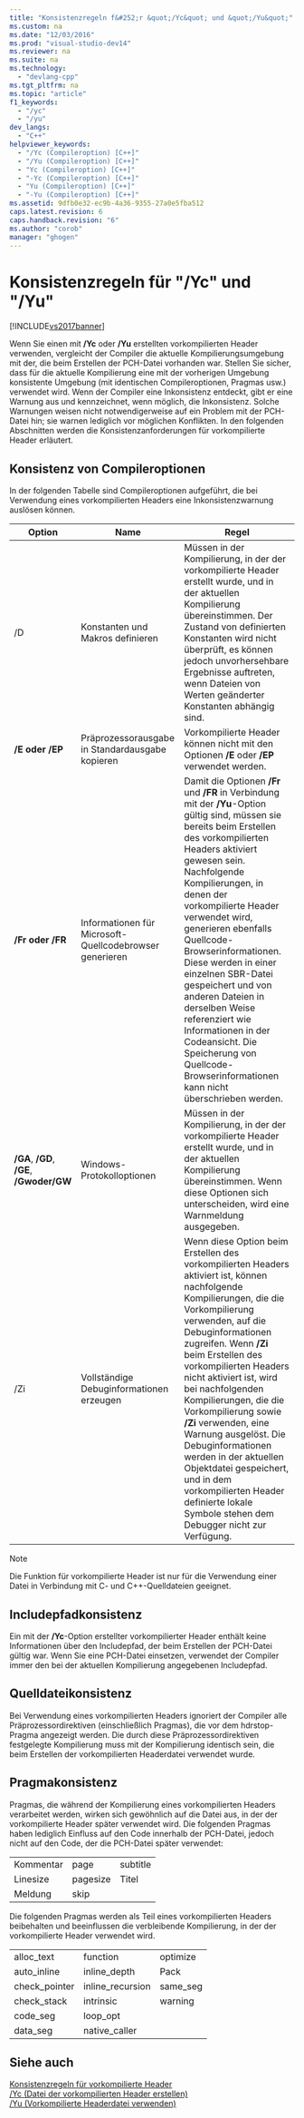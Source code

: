 ```yaml
---
title: "Konsistenzregeln f&#252;r &quot;/Yc&quot; und &quot;/Yu&quot;"
ms.custom: na
ms.date: "12/03/2016"
ms.prod: "visual-studio-dev14"
ms.reviewer: na
ms.suite: na
ms.technology: 
  - "devlang-cpp"
ms.tgt_pltfrm: na
ms.topic: "article"
f1_keywords: 
  - "/yc"
  - "/yu"
dev_langs: 
  - "C++"
helpviewer_keywords: 
  - "/Yc (Compileroption) [C++]"
  - "/Yu (Compileroption) [C++]"
  - "Yc (Compileroption) [C++]"
  - "-Yc (Compileroption) [C++]"
  - "Yu (Compileroption) [C++]"
  - "-Yu (Compileroption) [C++]"
ms.assetid: 9dfb0e32-ec9b-4a36-9355-27a0e5fba512
caps.latest.revision: 6
caps.handback.revision: "6"
ms.author: "corob"
manager: "ghogen"
---
```

# Konsistenzregeln f&#252;r &quot;/Yc&quot; und &quot;/Yu&quot;
[!INCLUDE[vs2017banner](../../assembler/inline/includes/vs2017banner.md)]

Wenn Sie einen mit **\/Yc** oder **\/Yu** erstellten vorkompilierten Header verwenden, vergleicht der Compiler die aktuelle Kompilierungsumgebung mit der, die beim Erstellen der PCH\-Datei vorhanden war.  Stellen Sie sicher, dass für die aktuelle Kompilierung eine mit der vorherigen Umgebung konsistente Umgebung \(mit identischen Compileroptionen, Pragmas usw.\) verwendet wird.  Wenn der Compiler eine Inkonsistenz entdeckt, gibt er eine Warnung aus und kennzeichnet, wenn möglich, die Inkonsistenz.  Solche Warnungen weisen nicht notwendigerweise auf ein Problem mit der PCH\-Datei hin; sie warnen lediglich vor möglichen Konflikten.  In den folgenden Abschnitten werden die Konsistenzanforderungen für vorkompilierte Header erläutert.  
  
## Konsistenz von Compileroptionen  
 In der folgenden Tabelle sind Compileroptionen aufgeführt, die bei Verwendung eines vorkompilierten Headers eine Inkonsistenzwarnung auslösen können.  
  
|Option|Name|Regel|  
|------------|----------|-----------|  
|\/D|Konstanten und Makros definieren|Müssen in der Kompilierung, in der der vorkompilierte Header erstellt wurde, und in der aktuellen Kompilierung übereinstimmen.  Der Zustand von definierten Konstanten wird nicht überprüft, es können jedoch unvorhersehbare Ergebnisse auftreten, wenn Dateien von Werten geänderter Konstanten abhängig sind.|  
|**\/E oder \/EP**|Präprozessorausgabe in Standardausgabe kopieren|Vorkompilierte Header können nicht mit den Optionen **\/E** oder **\/EP** verwendet werden.|  
|**\/Fr oder \/FR**|Informationen für Microsoft\-Quellcodebrowser generieren|Damit die Optionen **\/Fr** und **\/FR** in Verbindung mit der **\/Yu**\-Option gültig sind, müssen sie bereits beim Erstellen des vorkompilierten Headers aktiviert gewesen sein.  Nachfolgende Kompilierungen, in denen der vorkompilierte Header verwendet wird, generieren ebenfalls Quellcode\-Browserinformationen.  Diese werden in einer einzelnen SBR\-Datei gespeichert und von anderen Dateien in derselben Weise referenziert wie Informationen in der Codeansicht.  Die Speicherung von Quellcode\-Browserinformationen kann nicht überschrieben werden.|  
|**\/GA**, **\/GD**, **\/GE**, **\/Gwoder\/GW**|Windows\-Protokolloptionen|Müssen in der Kompilierung, in der der vorkompilierte Header erstellt wurde, und in der aktuellen Kompilierung übereinstimmen.  Wenn diese Optionen sich unterscheiden, wird eine Warnmeldung ausgegeben.|  
|\/Zi|Vollständige Debuginformationen erzeugen|Wenn diese Option beim Erstellen des vorkompilierten Headers aktiviert ist, können nachfolgende Kompilierungen, die die Vorkompilierung verwenden, auf die Debuginformationen zugreifen.  Wenn **\/Zi** beim Erstellen des vorkompilierten Headers nicht aktiviert ist, wird bei nachfolgenden Kompilierungen, die die Vorkompilierung sowie **\/Zi** verwenden, eine Warnung ausgelöst.  Die Debuginformationen werden in der aktuellen Objektdatei gespeichert, und in dem vorkompilierten Header definierte lokale Symbole stehen dem Debugger nicht zur Verfügung.|  
  
> [!NOTE]
>  Die Funktion für vorkompilierte Header ist nur für die Verwendung einer Datei in Verbindung mit C\- und C\+\+\-Quelldateien geeignet.  
  
## Includepfadkonsistenz  
 Ein mit der **\/Yc**\-Option erstellter vorkompilierter Header enthält keine Informationen über den Includepfad, der beim Erstellen der PCH\-Datei gültig war.  Wenn Sie eine PCH\-Datei einsetzen, verwendet der Compiler immer den bei der aktuellen Kompilierung angegebenen Includepfad.  
  
## Quelldateikonsistenz  
 Bei Verwendung eines vorkompilierten Headers ignoriert der Compiler alle Präprozessordirektiven \(einschließlich Pragmas\), die vor dem hdrstop\-Pragma angezeigt werden.  Die durch diese Präprozessordirektiven festgelegte Kompilierung muss mit der Kompilierung identisch sein, die beim Erstellen der vorkompilierten Headerdatei verwendet wurde.  
  
## Pragmakonsistenz  
 Pragmas, die während der Kompilierung eines vorkompilierten Headers verarbeitet werden, wirken sich gewöhnlich auf die Datei aus, in der der vorkompilierte Header später verwendet wird.  Die folgenden Pragmas haben lediglich Einfluss auf den Code innerhalb der PCH\-Datei, jedoch nicht auf den Code, der die PCH\-Datei später verwendet:  
  
||||  
|-|-|-|  
|Kommentar|page|subtitle|  
|Linesize|pagesize|Titel|  
|Meldung|skip||  
  
 Die folgenden Pragmas werden als Teil eines vorkompilierten Headers beibehalten und beeinflussen die verbleibende Kompilierung, in der der vorkompilierte Header verwendet wird.  
  
||||  
|-|-|-|  
|alloc\_text|function|optimize|  
|auto\_inline|inline\_depth|Pack|  
|check\_pointer|inline\_recursion|same\_seg|  
|check\_stack|intrinsic|warning|  
|code\_seg|loop\_opt||  
|data\_seg|native\_caller||  
  
## Siehe auch  
 [Konsistenzregeln für vorkompilierte Header](../../build/reference/precompiled-header-consistency-rules.md)   
 [\/Yc \(Datei der vorkompilierten Header erstellen\)](../../build/reference/yc-create-precompiled-header-file.md)   
 [\/Yu \(Vorkompilierte Headerdatei verwenden\)](../../build/reference/yu-use-precompiled-header-file.md)